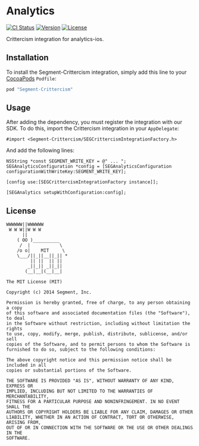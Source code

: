 # Analytics

[![CI Status](http://img.shields.io/travis/segment-integrations/analytics-ios-integration-crittercism.svg?style=flat)](https://travis-ci.org/segment-integrations/analytics-ios-integration-crittercism)
[![Version](https://img.shields.io/cocoapods/v/Segment-Crittercism.svg?style=flat)](http://cocoapods.org/pods/Segment-Crittercism)
[![License](https://img.shields.io/cocoapods/l/Segment-Crittercism.svg?style=flat)](http://cocoapods.org/pods/Segment-Crittercism)

Crittercism integration for analytics-ios.

## Installation

To install the Segment-Crittercism integration, simply add this line to your [CocoaPods](http://cocoapods.org) `Podfile`:

```ruby
pod "Segment-Crittercism"
```

## Usage

After adding the dependency, you must register the integration with our SDK.  To do this, import the Crittercism integration in your `AppDelegate`:

```
#import <Segment-Crittercism/SEGCrittercismIntegrationFactory.h>

```

And add the following lines:

```
NSString *const SEGMENT_WRITE_KEY = @" ... ";
SEGAnalyticsConfiguration *config = [SEGAnalyticsConfiguration configurationWithWriteKey:SEGMENT_WRITE_KEY];

[config use:[SEGCrittercismIntegrationFactory instance]];

[SEGAnalytics setupWithConfiguration:config];

```
## License

```
WWWWWW||WWWWWW
 W W W||W W W
      ||
    ( OO )__________
     /  |           \
    /o o|    MIT     \
    \___/||_||__||_|| *
         || ||  || ||
        _||_|| _||_||
       (__|__|(__|__|

The MIT License (MIT)

Copyright (c) 2014 Segment, Inc.

Permission is hereby granted, free of charge, to any person obtaining a copy
of this software and associated documentation files (the "Software"), to deal
in the Software without restriction, including without limitation the rights
to use, copy, modify, merge, publish, distribute, sublicense, and/or sell
copies of the Software, and to permit persons to whom the Software is
furnished to do so, subject to the following conditions:

The above copyright notice and this permission notice shall be included in all
copies or substantial portions of the Software.

THE SOFTWARE IS PROVIDED "AS IS", WITHOUT WARRANTY OF ANY KIND, EXPRESS OR
IMPLIED, INCLUDING BUT NOT LIMITED TO THE WARRANTIES OF MERCHANTABILITY,
FITNESS FOR A PARTICULAR PURPOSE AND NONINFRINGEMENT. IN NO EVENT SHALL THE
AUTHORS OR COPYRIGHT HOLDERS BE LIABLE FOR ANY CLAIM, DAMAGES OR OTHER
LIABILITY, WHETHER IN AN ACTION OF CONTRACT, TORT OR OTHERWISE, ARISING FROM,
OUT OF OR IN CONNECTION WITH THE SOFTWARE OR THE USE OR OTHER DEALINGS IN THE
SOFTWARE.
```
